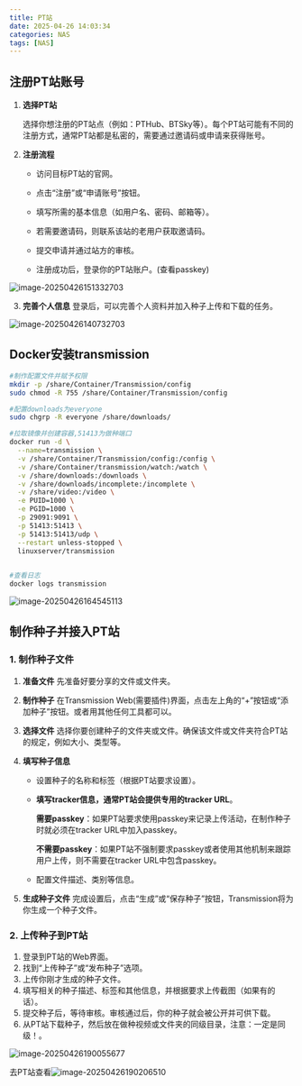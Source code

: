```yaml
---
title: PT站
date: 2025-04-26 14:03:34
categories: NAS
tags: [NAS]
---
```


## 注册PT站账号

1. **选择PT站**

    选择你想注册的PT站点（例如：PTHub、BTSky等）。每个PT站可能有不同的注册方式，通常PT站都是私密的，需要通过邀请码或申请来获得账号。

2. **注册流程**

   - 访问目标PT站的官网。

   - 点击“注册”或“申请账号”按钮。

   - 填写所需的基本信息（如用户名、密码、邮箱等）。

   - 若需要邀请码，则联系该站的老用户获取邀请码。

   - 提交申请并通过站方的审核。

   - 注册成功后，登录你的PT站账户。(查看passkey)


![image-20250426151332703](PT站/image-20250426151332703.png)

3. **完善个人信息**
    登录后，可以完善个人资料并加入种子上传和下载的任务。

![image-20250426140732703](PT站/image-20250426140732703.png)

## Docker安装transmission 

```bash
#制作配置文件并赋予权限
mkdir -p /share/Container/Transmission/config
sudo chmod -R 755 /share/Container/Transmission/config

#配置downloads为everyone
sudo chgrp -R everyone /share/downloads/

#拉取镜像并创建容器,51413为做种端口
docker run -d \
  --name=transmission \
  -v /share/Container/Transmission/config:/config \
  -v /share/Container/transmission/watch:/watch \
  -v /share/downloads:/downloads \
  -v /share/downloads/incomplete:/incomplete \
  -v /share/video:/video \
  -e PUID=1000 \
  -e PGID=1000 \
  -p 29091:9091 \
  -p 51413:51413 \
  -p 51413:51413/udp \
  --restart unless-stopped \
  linuxserver/transmission

  
#查看日志
docker logs transmission

```

![image-20250426164545113](PT站/image-20250426164545113.png)



## 制作种子并接入PT站

### 1. 制作种子文件

1. **准备文件**
    先准备好要分享的文件或文件夹。
    
2. **制作种子**
    在Transmission Web(需要插件)界面，点击左上角的“+”按钮或“添加种子”按钮。或者用其他任何工具都可以。
    
3. **选择文件**
    选择你要创建种子的文件夹或文件。确保该文件或文件夹符合PT站的规定，例如大小、类型等。
    
4. **填写种子信息**
   - 设置种子的名称和标签（根据PT站要求设置）。
   
   - **填写tracker信息，通常PT站会提供专用的tracker URL**。
   
     **需要passkey**：如果PT站要求使用passkey来记录上传活动，在制作种子时就必须在tracker URL中加入passkey。
   
     **不需要passkey**：如果PT站不强制要求passkey或者使用其他机制来跟踪用户上传，则不需要在tracker URL中包含passkey。
   
   - 配置文件描述、类别等信息。
   
5. **生成种子文件**
    完成设置后，点击“生成”或“保存种子”按钮，Transmission将为你生成一个种子文件。



### 2. 上传种子到PT站

1. 登录到PT站的Web界面。
2. 找到“上传种子”或“发布种子”选项。
3. 上传你刚才生成的种子文件。
4. 填写相关的种子描述、标签和其他信息，并根据要求上传截图（如果有的话）。
5. 提交种子后，等待审核。审核通过后，你的种子就会被公开并可供下载。
6. 从PT站下载种子，然后放在做种视频或文件夹的同级目录，注意：一定是同级！。

![image-20250426190055677](PT站/image-20250426190055677.png)

去PT站查看![image-20250426190206510](PT站/image-20250426190206510.png)